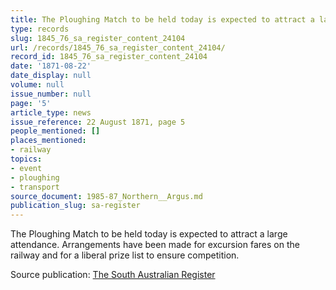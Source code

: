 ```yaml
---
title: The Ploughing Match to be held today is expected to attract a large attendance
type: records
slug: 1845_76_sa_register_content_24104
url: /records/1845_76_sa_register_content_24104/
record_id: 1845_76_sa_register_content_24104
date: '1871-08-22'
date_display: null
volume: null
issue_number: null
page: '5'
article_type: news
issue_reference: 22 August 1871, page 5
people_mentioned: []
places_mentioned:
- railway
topics:
- event
- ploughing
- transport
source_document: 1985-87_Northern__Argus.md
publication_slug: sa-register
---
```


The Ploughing Match to be held today is expected to attract a large attendance.  Arrangements have been made for excursion fares on the railway and for a liberal prize list to ensure competition.

Source publication: [The South Australian Register](/publications/sa-register/)
